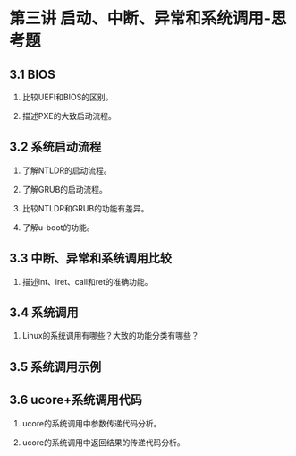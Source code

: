 # 第三讲 启动、中断、异常和系统调用-思考题

## 3.1 BIOS

 1. 比较UEFI和BIOS的区别。
 
 1. 描述PXE的大致启动流程。

## 3.2 系统启动流程

 1. 了解NTLDR的启动流程。
 
 1. 了解GRUB的启动流程。
 
 1. 比较NTLDR和GRUB的功能有差异。
 
 1. 了解u-boot的功能。

## 3.3 中断、异常和系统调用比较

 1. 描述int、iret、call和ret的准确功能。
 
## 3.4 系统调用
 1. Linux的系统调用有哪些？大致的功能分类有哪些？
 
## 3.5 系统调用示例
## 3.6 ucore+系统调用代码
 1. ucore的系统调用中参数传递代码分析。
 
 1. ucore的系统调用中返回结果的传递代码分析。
 
